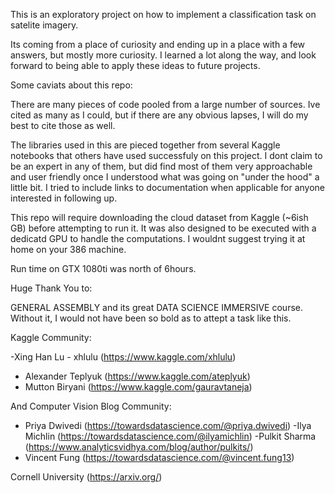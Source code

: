 This is an exploratory project on how to implement a classification task on satelite imagery.

Its coming from a place of curiosity and ending up in a place with a few answers, but mostly more curiosity.  I learned a lot along the way, and look forward to being able to apply these ideas to future projects.

Some caviats about this repo:

There are many pieces of code pooled from a large number of sources.  Ive cited as many as I could, but if there are any obvious lapses, I will do my best to cite those as well.

The libraries used in this are pieced together from several Kaggle notebooks that others have used successfuly on this project.  I dont claim to be an expert in any of them, but did find most of them very approachable and user friendly once I understood what was going on "under the hood" a little bit.  I tried to include links to documentation when applicable for anyone interested in following up.

This repo will require downloading the cloud dataset from Kaggle (~6ish GB) before attempting to run it.  It was also designed to be executed with a dedicatd GPU to handle the computations.  I wouldnt suggest trying it at home on your 386 machine.

Run time on GTX 1080ti was north of 6hours.

Huge Thank You to:

GENERAL ASSEMBLY and its great DATA SCIENCE IMMERSIVE course.
    Without it, I would not have been so bold as to attept a task like this.

Kaggle Community:

  -Xing Han Lu - xhlulu (https://www.kaggle.com/xhlulu)
- Alexander Teplyuk (https://www.kaggle.com/ateplyuk)
- Mutton Biryani (https://www.kaggle.com/gauravtaneja)



And Computer Vision Blog Community:

- Priya Dwivedi  (https://towardsdatascience.com/@priya.dwivedi)
-Ilya Michlin (https://towardsdatascience.com/@ilyamichlin)
-Pulkit Sharma (https://www.analyticsvidhya.com/blog/author/pulkits/)
- Vincent Fung (https://towardsdatascience.com/@vincent.fung13)

Cornell University (https://arxiv.org/)

